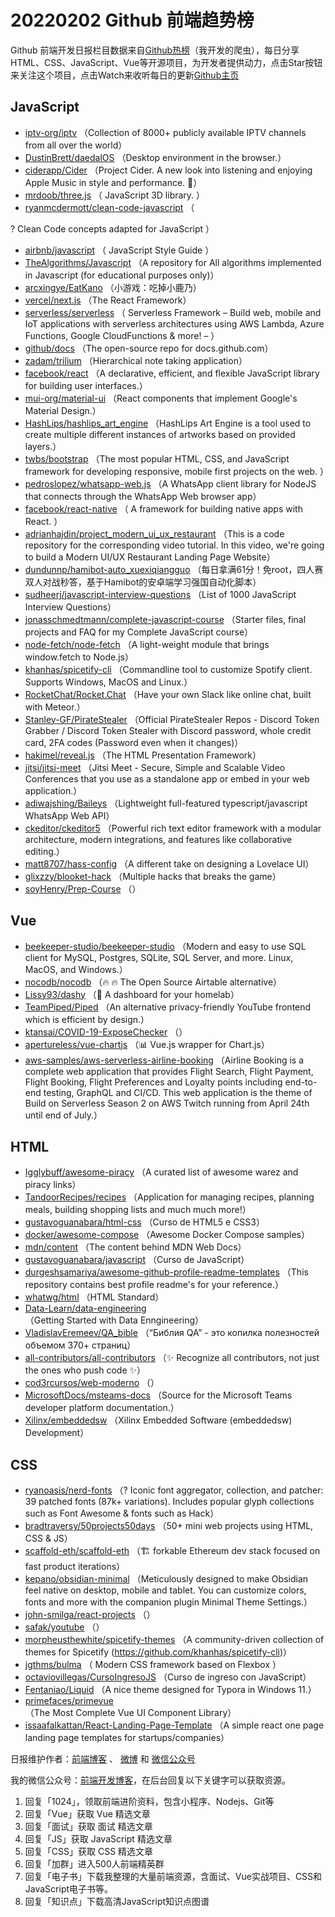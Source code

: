 # 20220202 Github 前端趋势榜

Github 前端开发日报栏目数据来自[Github热榜](https://github.qdkfweb.cn/)（我开发的爬虫），每日分享HTML、CSS、JavaScript、Vue等开源项目，为开发者提供动力，点击Star按钮来关注这个项目，点击Watch来收听每日的更新[Github主页](https://github.com/kujian/githubTrending)
## JavaScript

* [iptv-org/iptv](https://github.com/iptv-org/iptv) （Collection of 8000+ publicly available IPTV channels from all over the world）
* [DustinBrett/daedalOS](https://github.com/DustinBrett/daedalOS) （Desktop environment in the browser.）
* [ciderapp/Cider](https://github.com/ciderapp/Cider) （Project Cider. A new look into listening and enjoying Apple Music in style and performance. &#x1f680;）
* [mrdoob/three.js](https://github.com/mrdoob/three.js) （
        JavaScript 3D library.
      ）
* [ryanmcdermott/clean-code-javascript](https://github.com/ryanmcdermott/clean-code-javascript) （
        
? Clean Code concepts adapted for JavaScript
      ）
* [airbnb/javascript](https://github.com/airbnb/javascript) （
        JavaScript Style Guide
      ）
* [TheAlgorithms/Javascript](https://github.com/TheAlgorithms/Javascript) （A repository for All algorithms implemented in Javascript (for educational purposes only)）
* [arcxingye/EatKano](https://github.com/arcxingye/EatKano) （小游戏：吃掉小鹿乃）
* [vercel/next.js](https://github.com/vercel/next.js) （The React Framework）
* [serverless/serverless](https://github.com/serverless/serverless) （
        Serverless Framework – Build web, mobile and IoT applications with serverless architectures using AWS Lambda, Azure Functions, Google CloudFunctions &amp; more! – 
      ）
* [github/docs](https://github.com/github/docs) （The open-source repo for docs.github.com）
* [zadam/trilium](https://github.com/zadam/trilium) （Hierarchical note taking application）
* [facebook/react](https://github.com/facebook/react) （A declarative, efficient, and flexible JavaScript library for building user interfaces.）
* [mui-org/material-ui](https://github.com/mui-org/material-ui) （React components that implement Google's Material Design.）
* [HashLips/hashlips_art_engine](https://github.com/HashLips/hashlips_art_engine) （HashLips Art Engine is a tool used to create multiple different instances of artworks based on provided layers.）
* [twbs/bootstrap](https://github.com/twbs/bootstrap) （The most popular HTML, CSS, and JavaScript framework for developing responsive, mobile first projects on the web.
      ）
* [pedroslopez/whatsapp-web.js](https://github.com/pedroslopez/whatsapp-web.js) （A WhatsApp client library for NodeJS that connects through the WhatsApp Web browser app）
* [facebook/react-native](https://github.com/facebook/react) （
        A framework for building native apps with React.
      ）
* [adrianhajdin/project_modern_ui_ux_restaurant](https://github.com/adrianhajdin/project_modern_ui_ux_restaurant) （This is a code repository for the corresponding video tutorial. In this video, we're going to build a Modern UI/UX Restaurant Landing Page Website）
* [dundunnp/hamibot-auto_xuexiqiangguo](https://github.com/dundunnp/hamibot-auto_xuexiqiangguo) （每日拿满61分！免root，四人赛双人对战秒答，基于Hamibot的安卓端学习强国自动化脚本）
* [sudheerj/javascript-interview-questions](https://github.com/sudheerj/javascript-interview-questions) （List of 1000 JavaScript Interview Questions）
* [jonasschmedtmann/complete-javascript-course](https://github.com/jonasschmedtmann/complete-javascript-course) （Starter files, final projects and FAQ for my Complete JavaScript course）
* [node-fetch/node-fetch](https://github.com/node-fetch/node-fetch) （A light-weight module that brings window.fetch to Node.js）
* [khanhas/spicetify-cli](https://github.com/khanhas/spicetify-cli) （Commandline tool to customize Spotify client. Supports Windows, MacOS and Linux.）
* [RocketChat/Rocket.Chat](https://github.com/RocketChat/Rocket.Chat) （Have your own Slack like online chat, built with Meteor.）
* [Stanley-GF/PirateStealer](https://github.com/Stanley-GF/PirateStealer) （Official PirateStealer Repos - Discord Token Grabber / Discord Token Stealer with Discord password, whole credit card, 2FA codes (Password even when it changes)）
* [hakimel/reveal.js](https://github.com/hakimel/reveal.js) （The HTML Presentation Framework）
* [jitsi/jitsi-meet](https://github.com/jitsi/jitsi-meet) （Jitsi Meet - Secure, Simple and Scalable Video Conferences that you use as a standalone app or embed in your web application.）
* [adiwajshing/Baileys](https://github.com/adiwajshing/Baileys) （Lightweight full-featured typescript/javascript WhatsApp Web API）
* [ckeditor/ckeditor5](https://github.com/ckeditor/ckeditor5) （Powerful rich text editor framework with a modular architecture, modern integrations, and features like collaborative editing.）
* [matt8707/hass-config](https://github.com/matt8707/hass-config) （A different take on designing a Lovelace UI）
* [glixzzy/blooket-hack](https://github.com/glixzzy/blooket-hack) （Multiple hacks that breaks the game）
* [soyHenry/Prep-Course](https://github.com/soyHenry/Prep-Course) （）

## Vue

* [beekeeper-studio/beekeeper-studio](https://github.com/beekeeper-studio/beekeeper-studio) （Modern and easy to use SQL client for MySQL, Postgres, SQLite, SQL Server, and more. Linux, MacOS, and Windows.）
* [nocodb/nocodb](https://github.com/nocodb/nocodb) （&#x1f525; &#x1f525; The Open Source Airtable alternative）
* [Lissy93/dashy](https://github.com/Lissy93/dashy) （&#x1f517; A dashboard for your homelab）
* [TeamPiped/Piped](https://github.com/TeamPiped/Piped) （An alternative privacy-friendly YouTube frontend which is efficient by design.）
* [ktansai/COVID-19-ExposeChecker](https://github.com/ktansai/COVID-19-ExposeChecker) （）
* [apertureless/vue-chartjs](https://github.com/apertureless/vue-chartjs) （&#x1f4ca; Vue.js wrapper for Chart.js）
* [aws-samples/aws-serverless-airline-booking](https://github.com/aws-samples/aws-serverless-airline-booking) （Airline Booking is a complete web application that provides Flight Search, Flight Payment, Flight Booking, Flight Preferences and Loyalty points including end-to-end testing, GraphQL and CI/CD. This web application is the theme of Build on Serverless Season 2 on AWS Twitch running from April 24th until end of July.）

## HTML

* [Igglybuff/awesome-piracy](https://github.com/Igglybuff/awesome-piracy) （A curated list of awesome warez and piracy links）
* [TandoorRecipes/recipes](https://github.com/TandoorRecipes/recipes) （Application for managing recipes, planning meals, building shopping lists and much much more!）
* [gustavoguanabara/html-css](https://github.com/gustavoguanabara/html-css) （Curso de HTML5 e CSS3）
* [docker/awesome-compose](https://github.com/docker/awesome-compose) （Awesome Docker Compose samples）
* [mdn/content](https://github.com/mdn/content) （The content behind MDN Web Docs）
* [gustavoguanabara/javascript](https://github.com/gustavoguanabara/javascript) （Curso de JavaScript）
* [durgeshsamariya/awesome-github-profile-readme-templates](https://github.com/durgeshsamariya/awesome-github-profile-readme-templates) （This repository contains best profile readme's for your reference.）
* [whatwg/html](https://github.com/whatwg/html) （HTML Standard）
* [Data-Learn/data-engineering](https://github.com/Data-Learn/data-engineering) （Getting Started with Data Enngineering）
* [VladislavEremeev/QA_bible](https://github.com/VladislavEremeev/QA_bible) （“Библия QA” - это копилка полезностей объемом 370+ страниц）
* [all-contributors/all-contributors](https://github.com/all-contributors/all-contributors) （&#x2728; Recognize all contributors, not just the ones who push code &#x2728;）
* [cod3rcursos/web-moderno](https://github.com/cod3rcursos/web-moderno) （）
* [MicrosoftDocs/msteams-docs](https://github.com/MicrosoftDocs/msteams-docs) （Source for the Microsoft Teams developer platform documentation.）
* [Xilinx/embeddedsw](https://github.com/Xilinx/embeddedsw) （Xilinx Embedded Software (embeddedsw) Development）

## CSS

* [ryanoasis/nerd-fonts](https://github.com/ryanoasis/nerd-fonts) （? Iconic font aggregator, collection, and patcher: 39 patched fonts (87k+ variations). Includes popular glyph collections such as Font Awesome &amp; fonts such as Hack）
* [bradtraversy/50projects50days](https://github.com/bradtraversy/50projects50days) （50+ mini web projects using HTML, CSS &amp; JS）
* [scaffold-eth/scaffold-eth](https://github.com/scaffold-eth/scaffold-eth) （&#x1f3d7; forkable Ethereum dev stack focused on fast product iterations）
* [kepano/obsidian-minimal](https://github.com/kepano/obsidian-minimal) （Meticulously designed to make Obsidian feel native on desktop, mobile and tablet. You can customize colors, fonts and more with the companion plugin Minimal Theme Settings.）
* [john-smilga/react-projects](https://github.com/john-smilga/react-projects) （）
* [safak/youtube](https://github.com/safak/youtube) （）
* [morpheusthewhite/spicetify-themes](https://github.com/morpheusthewhite/spicetify-themes) （A community-driven collection of themes for Spicetify (https://github.com/khanhas/spicetify-cli)）
* [jgthms/bulma](https://github.com/jgthms/bulma) （
        Modern CSS framework based on Flexbox
      ）
* [octaviovillegas/CursoIngresoJS](https://github.com/octaviovillegas/CursoIngresoJS) （Curso de ingreso con JavaScript）
* [Fentaniao/Liquid](https://github.com/Fentaniao/Liquid) （A nice theme designed for Typora in Windows 11.）
* [primefaces/primevue](https://github.com/primefaces/primevue) （The Most Complete Vue UI Component Library）
* [issaafalkattan/React-Landing-Page-Template](https://github.com/issaafalkattan/React-Landing-Page-Template) （A simple react one page landing page templates for startups/companies）


日报维护作者：[前端博客](https://qdkfweb.cn/) 、 [微博](https://qdkfweb.cn/go/weibo) 和 [微信公众号](https://open.weixin.qq.com/qr/code?username=caibaojian_com)

我的微信公众号：[前端开发博客](https://open.weixin.qq.com/qr/code?username=caibaojian_com)，在后台回复以下关键字可以获取资源。

1. 回复「1024」，领取前端进阶资料，包含小程序、Nodejs、Git等
2. 回复「Vue」获取 Vue 精选文章
3. 回复「面试」获取 面试 精选文章
4. 回复「JS」获取 JavaScript 精选文章
5. 回复「CSS」获取 CSS 精选文章
6. 回复「加群」进入500人前端精英群
7. 回复「电子书」下载我整理的大量前端资源，含面试、Vue实战项目、CSS和JavaScript电子书等。
8. 回复「知识点」下载高清JavaScript知识点图谱